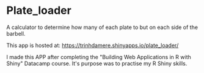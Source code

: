 # Plate_loader
A calculator to determine how many of each plate to but on each side of the barbell. 

This app is hosted at: https://trinhdamere.shinyapps.io/plate_loader/

I made this APP after completing the "Building Web Applications in R with Shiny" Datacamp course. 
It's purpose was to practise my R Shiny skills. 
